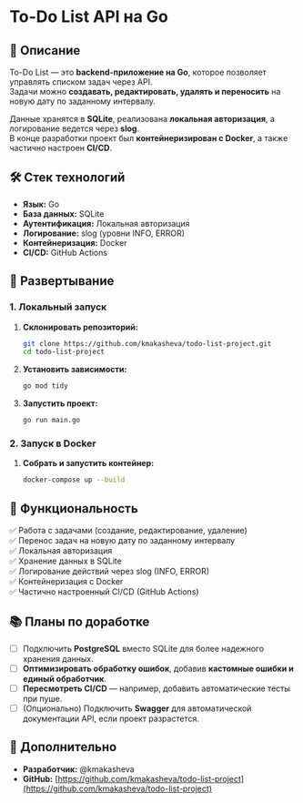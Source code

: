 # **To-Do List API на Go**

## 📌 Описание  
To-Do List — это **backend-приложение на Go**, которое позволяет управлять списком задач через API.  
Задачи можно **создавать, редактировать, удалять и переносить** на новую дату по заданному интервалу.  

Данные хранятся в **SQLite**, реализована **локальная авторизация**, а логирование ведется через **slog**.  
В конце разработки проект был **контейнеризирован с Docker**, а также частично настроен **CI/CD**.  

## 🛠 **Стек технологий**  
- **Язык:** Go  
- **База данных:** SQLite  
- **Аутентификация:** Локальная авторизация  
- **Логирование:** slog (уровни INFO, ERROR)  
- **Контейнеризация:** Docker  
- **CI/CD:** GitHub Actions  

## 🚀 Развертывание  

### **1. Локальный запуск**  
1. **Склонировать репозиторий:**  
   ```sh
   git clone https://github.com/kmakasheva/todo-list-project.git  
   cd todo-list-project  
   ```  
2. **Установить зависимости:**  
   ```sh
   go mod tidy  
   ```  
3. **Запустить проект:**  
   ```sh
   go run main.go  
   ```  

### **2. Запуск в Docker**  
1. **Собрать и запустить контейнер:**  
   ```sh
   docker-compose up --build  
   ```  

## 📌 Функциональность  
✅ Работа с задачами (создание, редактирование, удаление)  
✅ Перенос задач на новую дату по заданному интервалу  
✅ Локальная авторизация  
✅ Хранение данных в SQLite  
✅ Логирование действий через slog (INFO, ERROR)  
✅ Контейнеризация с Docker  
✅ Частично настроенный CI/CD (GitHub Actions)  

## 📚 Планы по доработке  
- [ ] Подключить **PostgreSQL** вместо SQLite для более надежного хранения данных.  
- [ ] **Оптимизировать обработку ошибок**, добавив **кастомные ошибки и единый обработчик**.  
- [ ] **Пересмотреть CI/CD** — например, добавить автоматические тесты при пуше.  
- [ ] (Опционально) Подключить **Swagger** для автоматической документации API, если проект разрастется.  

## 📎 Дополнительно  
- **Разработчик:** @kmakasheva  
- **GitHub:** [https://github.com/kmakasheva/todo-list-project](https://github.com/kmakasheva/todo-list-project)  
